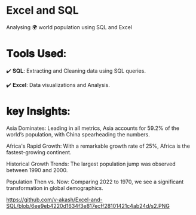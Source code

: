 # Excel and SQL

Analysing 🌍 world population using SQL and Excel 



# 𝐓𝐨𝐨𝐥𝐬 𝐔𝐬𝐞𝐝:

✔️ 𝐒𝐐𝐋: Extracting and Cleaning data using SQL queries.

✔️ 𝐄𝐱𝐜𝐞𝐥: Data visualizations and Analysis.



# 𝐤𝐞𝐲 𝐈𝐧𝐬𝐢𝐠𝐡𝐭𝐬:

Asia Dominates: Leading in all metrics, Asia accounts for 59.2% of the world’s population, with China spearheading the numbers.



 Africa's Rapid Growth: With a remarkable growth rate of 25%, Africa is the fastest-growing continent.



 Historical Growth Trends: The largest population jump was observed between 1990 and 2000.



Population Then vs. Now: Comparing 2022 to 1970, we see a significant transformation in global demographics.

https://github.com/v-akash/Excel-and-SQL/blob/6ee9eb4220d1634f3e817ecff28101421c4ab24d/s2.PNG





